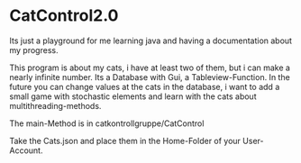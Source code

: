 # CatControl2.0

Its just a playground for me learning java and having a documentation about my progress.

This program is about my cats, i have at least two of them, but i can make a nearly infinite number. 
Its a Database with Gui, a Tableview-Function. 
In the future you can change values at the cats in the database, 
i want to add a small game with stochastic elements and learn with the cats about multithreading-methods.

The main-Method is in catkontrollgruppe/CatControl


Take the Cats.json and place them in the Home-Folder of your User-Account.
